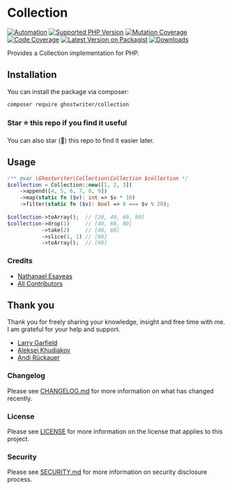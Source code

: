 # Collection

[![Automation](https://github.com/ghostwriter/collection/actions/workflows/automation.yml/badge.svg)](https://github.com/ghostwriter/collection/actions/workflows/automation.yml)
[![Supported PHP Version](https://badgen.net/packagist/php/ghostwriter/collection?color=8892bf)](https://www.php.net/supported-versions)
[![Mutation Coverage](https://img.shields.io/endpoint?style=flat&url=https%3A%2F%2Fbadge-api.stryker-mutator.io%2Fgithub.com%2Fghostwriter%2Fcollection%2Fmain)](https://dashboard.stryker-mutator.io/reports/github.com/ghostwriter/collection/main)
[![Code Coverage](https://codecov.io/gh/ghostwriter/collection/branch/main/graph/badge.svg)](https://codecov.io/gh/ghostwriter/collection)
[![Latest Version on Packagist](https://badgen.net/packagist/v/ghostwriter/collection)](https://packagist.org/packages/ghostwriter/collection)
[![Downloads](https://badgen.net/packagist/dt/ghostwriter/collection?color=blue)](https://packagist.org/packages/ghostwriter/collection)

Provides a Collection implementation for PHP.

## Installation

You can install the package via composer:

``` bash
composer require ghostwriter/collection
```

### Star ⭐️ this repo if you find it useful

You can also star (🌟) this repo to find it easier later.

## Usage

```php
/** @var \Ghostwriter\Collection\Collection $collection */
$collection = Collection::new([1, 2, 3])
    ->append([4, 5, 6, 7, 8, 9])
    ->map(static fn ($v): int => $v * 10)
    ->filter(static fn ($v): bool => 0 === $v % 20);
    
$collection->toArray();  // [20, 40, 60, 80]
$collection->drop(1)     // [40, 60, 80]
           ->take(2)     // [40, 60]
           ->slice(1, 1) // [60]
           ->toArray();  // [60]
```

### Credits

- [Nathanael Esayeas](https://github.com/ghostwriter)
- [All Contributors](https://github.com/ghostwriter/collection/contributors)

## Thank you

Thank you for freely sharing your knowledge, insight and free time with me. I am grateful for your help and support.

- [Larry Garfield](https://github.com/crell)
- [Aleksei Khudiakov](https://github.com/xerkus)
- [Andi Rückauer](https://github.com/arueckauer)


### Changelog

Please see [CHANGELOG.md](./CHANGELOG.md) for more information on what has changed recently.

### License

Please see [LICENSE](./LICENSE) for more information on the license that applies to this project.

### Security

Please see [SECURITY.md](./SECURITY.md) for more information on security disclosure process.
